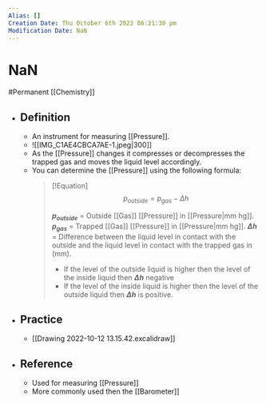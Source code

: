```yaml
---
Alias: []
Creation Date: Thu October 6th 2022 06:21:30 pm 
Modification Date: NaN
---
```

# NaN
#Permanent [[Chemistry]]

- ## Definition
	- An instrument for measuring [[Pressure]].
	- ![[IMG_C1AE4CBCA7AE-1.jpeg|300]]
	- As the [[Pressure]] changes it compresses or decompresses the trapped gas and moves the liquid level accordingly.
	- You can determine the [[Pressure]] using the following formula:
		> [!Equation]
		> $$p_{outside}=p_{gas}-\Delta h$$
		> 
		> **$p_{outside}$** = Outside [[Gas]] [[Pressure]] in [[Pressure|mm hg]].
		> **$p_{gas}$** = Trapped [[Gas]] [[Pressure]] in [[Pressure|mm hg]].
		> **$\Delta h$** = Difference between the liquid level in contact with the outside and the liquid level in contact with the trapped gas in (mm).
		> - If the level of the outside liquid is higher then the level of the inside liquid then  **$\Delta h$** negative
		> - If the level of the inside liquid is higher then the level of the outside liquid then  **$\Delta h$** is positive.
- ## Practice
	- [[Drawing 2022-10-12 13.15.42.excalidraw]]
- ## Reference
	- Used for measuring [[Pressure]]
	- More commonly used then the [[Barometer]]